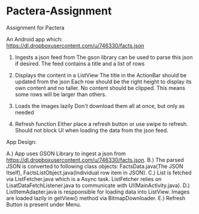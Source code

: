 # Pactera-Assignment
Assignment for Pactera

An Android app which:
 https://dl.dropboxusercontent.com/u/746330/facts.json
 1. Ingests a json feed from 
The gson library can be used to parse this json if desired.
The feed contains a title and a list of rows

 2. Displays the content in a ListView
The title in the ActionBar should be updated from the json
Each row should be the right height to display its own content and no taller. No content should be clipped. This means some rows will be larger than others.

 3. Loads the images lazily
Don't download them all at once, but only as needed
 4. Refresh function
Either place a refresh button or use swipe to refresh.
Should not block UI when loading the data from the json feed.

App Design:

A.) App uses GSON Library to ingest a json from https://dl.dropboxusercontent.com/u/746330/facts.json. 
B.) The parsed JSON is converted to following class objects: FactsData.java(The JSON Itself), FactsListObject.java(Individual row item in JSON).
C.) List is fetched via ListFetcher.java which is a Async task. ListFetcher relies on LisatDataFetchListener.java to communicate with UI(MainActivity.java).
D.) ListItemAdapter.java  is respponsible for loading data into ListView. Images are loaded lazily in getView() method via BitmapDownloader.
E.) Refresh Button is present under Menu.
